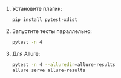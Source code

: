 1. Установите плагин:
    
    ```bash
    pip install pytest-xdist
    ```
    
2. Запустите тесты параллельно:
    
    ```bash
    pytest -n 4
    ```
    
3. Для Allure:
    
    ```bash
    pytest -n 4 --alluredir=allure-results
    allure serve allure-results
    ```